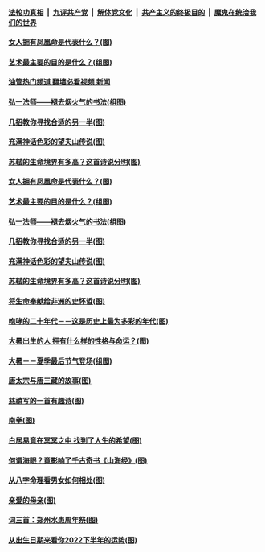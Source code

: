 ####  [法轮功真相](../../../../basic/blob/master/README.md?t=07250831) &nbsp;|&nbsp; [九评共产党](../../../../9ping.md/blob/master/README.md?t=07250831) &nbsp;|&nbsp; [解体党文化](../../../../jtdwh.md/blob/master/README.md?t=07250831)  &nbsp;|&nbsp; [共产主义的终极目的](../../../../gczydzjmd.md/blob/master/README.md?t=07250831) &nbsp;|&nbsp; [魔鬼在统治我们的世界](../../../../mgztzwmdsj.md/blob/master/README.md?t=07250831) 

#### [女人拥有凤凰命是代表什么？(图)](../pages/p7/1012066.md?t=07250831) 

#### [艺术最主要的目的是什么？(组图)](../pages/p7/1011751.md?t=07250831) 

#### [油管热门频道 翻墙必看视频 新闻](http://45.76.130.85:81/youtube.html?07250831)

#### [弘一法师——褪去烟火气的书法(组图)](../pages/p7/1007928.md?t=07250831) 

#### [几招教你寻找合适的另一半(图)](../pages/p7/1012061.md?t=07250831) 

#### [充满神话色彩的望夫山传说(图)](../pages/p7/1011827.md?t=07250831) 

#### [苏轼的生命境界有多高？这首诗说分明(图)](../pages/p7/1011756.md?t=07250831) 

#### [女人拥有凤凰命是代表什么？(图)](../pages/p7/1012066.md?t=07250831) 


#### [艺术最主要的目的是什么？(组图)](../pages/p7/1011751.md?t=07250831) 

#### [弘一法师——褪去烟火气的书法(组图)](../pages/p7/1007928.md?t=07250831) 

#### [几招教你寻找合适的另一半(图)](../pages/p7/1012061.md?t=07250831) 

#### [充满神话色彩的望夫山传说(图)](../pages/p7/1011827.md?t=07250831) 

#### [苏轼的生命境界有多高？这首诗说分明(图)](../pages/p7/1011756.md?t=07250831) 

#### [将生命奉献给非洲的史怀哲(图)](../pages/p7/1011218.md?t=07250831) 

#### [咆哮的二十年代－－这是历史上最为多彩的年代(图)](../pages/p7/1011617.md?t=07250831) 

#### [大暑出生的人 拥有什么样的性格与命运？(图)](../pages/p7/997123.md?t=07250831) 

#### [大暑－－夏季最后节气登场(组图)](../pages/p7/1011693.md?t=07250831) 

#### [唐太宗与唐三藏的故事(图)](../pages/p7/1012018.md?t=07250831) 

#### [慈禧写的一首有趣诗(图)](../pages/p7/1011568.md?t=07250831) 

#### [南拳(图)](../pages/p7/1011616.md?t=07250831) 

#### [白居易竟在冥冥之中 找到了人生的希望﻿(图)](../pages/p7/1011754.md?t=07250831) 

#### [何谓海眼？竟影响了千古奇书《山海经》(图)](../pages/p7/1011832.md?t=07250831) 

#### [从八字命理看男女如何相处(图)](../pages/p7/1012117.md?t=07250831) 

#### [亲爱的母亲(图)](../pages/p7/1012118.md?t=07250831) 

#### [词三首：郑州水患周年祭(图)](../pages/p7/1012187.md?t=07250831) 

#### [从出生日期来看你2022下半年的运势(图)](../pages/p7/1012128.md?t=07250831) 

<img src='http://gfw-breaker.win/goodnews/indexes/p7.md' width='0px' height='0px'/>

